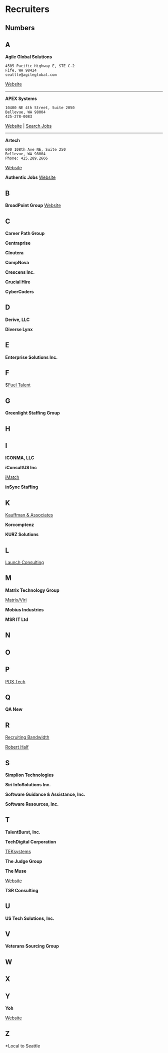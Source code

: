# Recruiters

## Numbers

## A

**Agile Global Solutions**

```
4505 Pacific Highway E, STE C-2
Fife, WA 98424
seattle@agileglobal.com
```
[Website](http://www.agileglobalsolutions.com/Jobs.html)

----

**APEX Systems**

```
10400 NE 4th Street, Suite 2050
Bellevue, WA 98004
425-278-0083
```
[Website](http://apexsystems.com/) |
[Search Jobs](http://itcareers.apexsystems.com/search?keywords=PHP&facetcountry=US&location=WA)

----

**Artech**

```
600 108th Ave NE, Suite 250
Bellevue, WA 98004
Phone: 425.289.2666
```
[Website](www.vegaconsultingllc.com)


**Authentic Jobs**
[Website](https://authenticjobs.com/)

## B

**BroadPoint Group**
[Website](http://broadpointgroup.com/)

## C

**Career Path Group**

**Centraprise**

**Cloutera**

**CompNova**

**Crescens Inc.**

**Crucial Hire**

**CyberCoders**

## D

**Derive, LLC**

**Diverse Lynx**

## E

**Enterprise Solutions Inc.**

## F

$[Fuel Talent](http://fueltalent.com/)

## G

**Greenlight Staffing Group**

## H

## I

**ICONMA, LLC**

**iConsultUS Inc**

[iMatch](http://imatch.com/career-portal/)

**inSync Staffing**

## K

[Kauffman & Associates](https://workforcenow.adp.com/jobs/apply/posting.html?client=kaipayroll&ccId=1479683565_2837&type=MP&lang=en_US)

**Korcomptenz**

**KURZ Solutions**

## L

[Launch Consulting](http://launchcg.com/careerportal/)

## M

**Matrix Technology Group**

[Matrix/Viri](https://matrix-fa.com/career-portal/)

**Mobius Industries**

**MSR IT Ltd**

## N

## O

## P

[PDS Tech](https://www.pdstech.com/find-a-job/job-search/)

## Q

**QA New**

## R

[Recruiting Bandwidth](https://recruitingbandwidth.crelate.com/Portal)

[Robert Half](https://www.roberthalf.com/jobs/controller?keywords=PHP)

## S

**Simplion Technologies**

**Siri InfoSolutions Inc.**

**Software Guidance & Assistance, Inc.**

**Software Resources, Inc.**

## T

**TalentBurst, Inc.**

**TechDigital Corporation**

[TEKsystems](https://www.teksystems.com/it-jobs/results?keyword=PHP)

**The Judge Group**

**The Muse**

[Website](https://www.themuse.com/)


**TSR Consulting**

## U

**US Tech Solutions, Inc.**

## V

**Veterans Sourcing Group**

## W

## X

## Y

**Yoh**

[Website](https://jobs.yoh.com/)


## Z

*Local to Seattle

